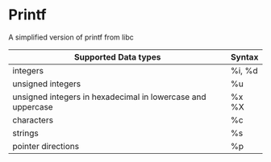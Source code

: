 # Printf
A simplified version of printf from libc

| Supported Data types| Syntax |
|---------------------|---|
|integers| %i, %d|
|unsigned integers | %u |
|unsigned integers in hexadecimal in lowercase and uppercase| %x %X |
|characters | %c|
|strings| %s|
|pointer directions| %p|
